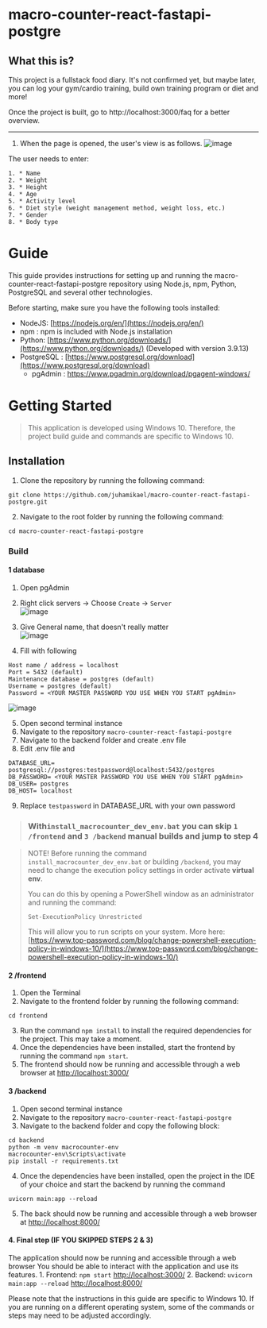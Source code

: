 # macro-counter-react-fastapi-postgre
## What this is?
This project is a fullstack food diary. It's not confirmed yet, but maybe later, you can log your gym/cardio training, build own training program or diet and more!

Once the project is built, go to http://localhost:3000/faq for a better overview.

--- 

1. When the page is opened, the user's view is as follows. 
![image](https://user-images.githubusercontent.com/83360104/214435715-6a12f394-29c3-4717-b9d3-cb32540b3098.png)


The user needs to enter: 
```
1. * Name
2. * Weight
3. * Height
4. * Age
5. * Activity level
6. * Diet style (weight management method, weight loss, etc.)
7. * Gender
8. * Body type
```



# Guide
This guide provides instructions for setting up and running the macro-counter-react-fastapi-postgre repository using Node.js, npm, Python, PostgreSQL and several other technologies.

Before starting, make sure you have the following tools installed:

-   NodeJS: [https://nodejs.org/en/](https://nodejs.org/en/)
-   npm : npm is included with Node.js installation
-   Python: [https://www.python.org/downloads/](https://www.python.org/downloads/) (Developed with version 3.9.13)
-   PostgreSQL : [https://www.postgresql.org/download](https://www.postgresql.org/download)
    -   pgAdmin : https://www.pgadmin.org/download/pgagent-windows/

# Getting Started

> This application is developed using Windows 10. Therefore, the project build guide and commands are specific to Windows 10.
 

## Installation

1.  Clone the repository by running the following command:


```
git clone https://github.com/juhamikael/macro-counter-react-fastapi-postgre.git
```
2.  Navigate to the root folder by running the following command:


```
cd macro-counter-react-fastapi-postgre
```
### Build
#### 1 database
1. Open pgAdmin
2. Right click servers -> Choose `Create` -> `Server`  
![image](https://user-images.githubusercontent.com/83360104/214409868-14dcf6a7-59c8-443a-afb3-ca9842e440c7.png)

3. Give General name, that doesn't really matter  
![image](https://user-images.githubusercontent.com/83360104/214408829-65384175-187b-40ed-95d9-2255f8fb1bb2.png) 
4. Fill with following 
```
Host name / address = localhost
Port = 5432 (default) 
Maintenance database = postgres (default)
Username = postgres (default)
Password = <YOUR MASTER PASSWORD YOU USE WHEN YOU START pgAdmin>
```  
![image](https://user-images.githubusercontent.com/83360104/214410279-2d45ef05-35c8-4a97-bb67-4595856b5a16.png)  

5.  Open second terminal instance 
6.  Navigate to the repository `macro-counter-react-fastapi-postgre`
7.  Navigate to the backend folder and create .env file
8.  Edit .env file and 
```
DATABASE_URL= postgresql://postgres:testpassword@localhost:5432/postgres
DB_PASSWORD= <YOUR MASTER PASSWORD YOU USE WHEN YOU START pgAdmin>
DB_USER= postgres
DB_HOST= localhost
```
9. Replace `testpassword` in DATABASE_URL with your own password

> ### With`install_macrocounter_dev_env.bat` you can skip `1 /frontend` and `3 /backend` manual builds and jump to step 4

> NOTE! Before running the command `install_macrocounter_dev_env.bat` or building `/backend`, you may need to change the execution policy settings in order activate **virtual env**.   
> 
> You can do this by opening a PowerShell window as an administrator and running the command: 
> ```
> Set-ExecutionPolicy Unrestricted
> ```
>  This will allow you to run scripts on your system. More here: [https://www.top-password.com/blog/change-powershell-execution-policy-in-windows-10/](https://www.top-password.com/blog/change-powershell-execution-policy-in-windows-10/)

#### 2 /frontend
1.  Open the Terminal
2.  Navigate to the frontend folder by running the following command:
```
cd frontend
``` 
3.  Run the command `npm install` to install the required dependencies for the project. This may take a moment.
4.  Once the dependencies have been installed, start the frontend by running the command `npm start`.
5.  The frontend should now be running and accessible through a web browser at [http://localhost:3000/](http://localhost:3000/)

#### 3 /backend
1.  Open second terminal instance 
2.  Navigate to the repository `macro-counter-react-fastapi-postgre`
3.  Navigate to the backend folder and copy the following block:
```
cd backend
python -m venv macrocounter-env
macrocounter-env\Scripts\activate
pip install -r requirements.txt
``` 
4.  Once the dependencies have been installed, open the project in the IDE of your choice and start the backend by running the command 
```
uvicorn main:app --reload
```
5.  The back should now be running and accessible through a web browser at [http://localhost:8000/](http://localhost:8000/)

#### 4. Final step (IF YOU SKIPPED STEPS 2 & 3)

The application should now be running and accessible through a web browser 
You should be able to interact with the application and use its features.
	1. Frontend: `npm start` [http://localhost:3000/](http://localhost:3000/)
	2. Backend: `uvicorn main:app --reload` [http://localhost:8000/](http://localhost:8000/)
	
Please note that the instructions in this guide are specific to Windows 10. If you are running on a different operating system, some of the commands or steps may need to be adjusted accordingly.


